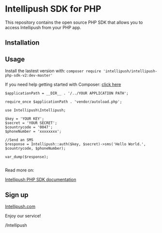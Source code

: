 Intellipush SDK for PHP
====================

This repository contains the open source PHP SDK that allows you to access Intellipush from your PHP app.


Installation
-----



Usage
-----

Install the lastest version with: ``composer require 'intellipush/intellipush-php-sdk-v2:dev-master'``

If you need help getting started with Composer:
[click here](https://getcomposer.org/doc/00-intro.md#installation-linux-unix-osx)

```
$applicationPath = __DIR__ . '/../YOUR APPLICATION PATH';

require_once $applicationPath . 'vendor/autoload.php';

use Intellipush\Intellipush;

$key = 'YOUR KEY';
$secret = 'YOUR SECRET';
$countrycode = '0047';
$phoneNumber = 'xxxxxxxx';

//Send an SMS
$response = Intellipush::auth($key, $secret)->sms('Hello World.', $countrycode, $phoneNumber);

var_dump($response);


```


Read more on:

[Intellipush PHP SDK documentation ](https://www.intellipush.com/documentation/php-sdk)


Sign up
-----
[Intellipush.com](https://www.intellipush.com)


Enjoy our service!

/Intellipush
